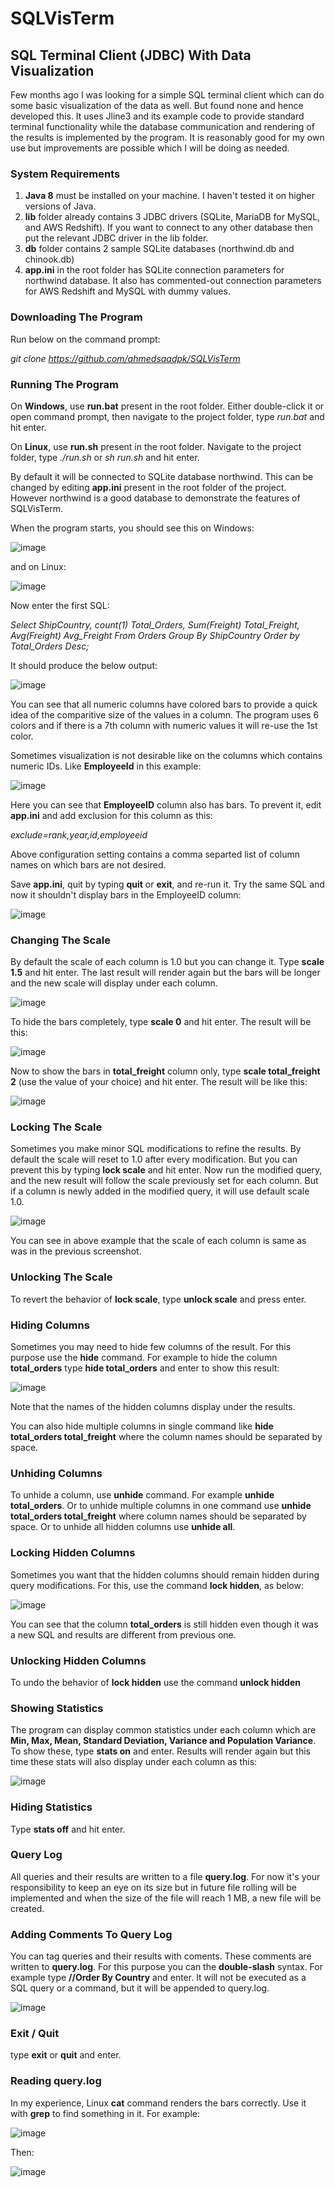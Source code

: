 # SQLVisTerm

## **SQL Terminal Client (JDBC) With Data Visualization**

Few months ago I was looking for a simple SQL terminal client which can do some basic visualization of the data as well. But found none and hence developed this. It uses Jline3 and its example code to provide standard terminal functionality while the database communication and rendering of the results is implemented by the program. It is reasonably good for my own use but improvements are possible which I will be doing as needed.


### **System Requirements**

1. **Java 8** must be installed on your machine. I haven't tested it on higher versions of Java.
2. **lib** folder already contains 3 JDBC drivers (SQLite, MariaDB for MySQL, and AWS Redshift). If you want to connect to any other database then put the relevant JDBC driver in the lib folder.
3. **db** folder contains 2 sample SQLite databases (northwind.db and chinook.db)
4. **app.ini** in the root folder has SQLite connection parameters for northwind database. It also has commented-out connection parameters for AWS Redshift and MySQL with dummy values.


### **Downloading The Program**

Run below on the command prompt:

_git clone https://github.com/ahmedsaadpk/SQLVisTerm_


### **Running The Program**

On **Windows**, use **run.bat** present in the root folder. Either double-click it or open command prompt, then navigate to the project folder, type _run.bat_ and hit enter.

On **Linux**, use **run.sh** present in the root folder. Navigate to the project folder, type _./run.sh_ or _sh run.sh_ and hit enter.

By default it will be connected to SQLite database northwind. This can be changed by editing **app.ini** present in the root folder of the project. However northwind is a good database to demonstrate the features of SQLVisTerm.

When the program starts, you should see this on Windows:

![image](https://github.com/ahmedsaadpk/SQLVisTerm/assets/7383719/cb922f70-2da0-4652-9d48-e0058ed382cd)

and on Linux:

![image](https://github.com/ahmedsaadpk/SQLVisTerm/assets/7383719/71053f3e-1749-410d-b6cb-d44050ae9fdd)

Now enter the first SQL:

_Select ShipCountry, count(1) Total_Orders, Sum(Freight) Total_Freight, Avg(Freight) Avg_Freight From Orders Group By ShipCountry Order by Total_Orders Desc;_

It should produce the below output:

![image](https://github.com/ahmedsaadpk/SQLVisTerm/assets/7383719/ab66a067-14f5-4c4d-9d29-b27bcda8518a)

You can see that all numeric columns have colored bars to provide a quick idea of the comparitive size of the values in a column. The program uses 6 colors and if there is a 7th column with numeric values it will re-use the 1st color.

Sometimes visualization is not desirable like on the columns which contains numeric IDs. Like **EmployeeId** in this example:

![image](https://github.com/ahmedsaadpk/SQLVisTerm/assets/7383719/25d7360e-cd1c-427a-96d3-c8d20cd5ccac)

Here you can see that **EmployeeID** column also has bars. To prevent it, edit **app.ini** and add exclusion for this column as this:

_exclude=rank,year,id,employeeid_

Above configuration setting contains a comma separted list of column names on which bars are not desired.

Save **app.ini**, quit by typing **quit** or **exit**, and re-run it. Try the same SQL and now it shouldn't display bars in the EmployeeID column:

![image](https://github.com/ahmedsaadpk/SQLVisTerm/assets/7383719/cf1a4d32-72a6-48fa-a313-55c02fafdfc8)


### **Changing The Scale**

By default the scale of each column is 1.0 but you can change it. Type **scale 1.5** and hit enter. The last result will render again but the bars will be longer and the new scale will display under each column.

![image](https://github.com/ahmedsaadpk/SQLVisTerm/assets/7383719/0f82c55a-0c09-40a8-925b-4047c461c691)

To hide the bars completely, type **scale 0** and hit enter. The result will be this:

![image](https://github.com/ahmedsaadpk/SQLVisTerm/assets/7383719/30def6fe-9ca5-41fc-bc98-9c99e5ecbdad)

Now to show the bars in **total_freight** column only, type **scale total_freight 2** (use the value of your choice) and hit enter. The result will be like this:

![image](https://github.com/ahmedsaadpk/SQLVisTerm/assets/7383719/77eb6f4d-6d08-4f19-aec0-23cb8c58878a)


### **Locking The Scale**

Sometimes you make minor SQL modifications to refine the results. By default the scale will reset to 1.0 after every modification. But you can prevent this by typing **lock scale** and hit enter. Now run the modified query, and the new result will follow the scale previously set for each column. But if a column is newly added in the modified query, it will use default scale 1.0.

![image](https://github.com/ahmedsaadpk/SQLVisTerm/assets/7383719/859ae815-d258-4e2c-95b4-624172227400)

You can see in above example that the scale of each column is same as was in the previous screenshot.

### **Unlocking The Scale**

To revert the behavior of **lock scale**, type **unlock scale** and press enter.


### **Hiding Columns**

Sometimes you may need to hide few columns of the result. For this purpose use the **hide** command. For example to hide the column **total_orders** type **hide total_orders** and enter to show this result:

![image](https://github.com/ahmedsaadpk/SQLVisTerm/assets/7383719/4110c013-8193-462e-ba42-bee44afbbb34)

Note that the names of the hidden columns display under the results.

You can also hide multiple columns in single command like **hide total_orders total_freight** where the column names should be separated by space.


### **Unhiding Columns**

To unhide a column, use **unhide** command. For example **unhide total_orders**. Or to unhide multiple columns in one command use **unhide total_orders total_freight** where column names should be separated by space. Or to unhide all hidden columns use **unhide all**.


### **Locking Hidden Columns**

Sometimes you want that the hidden columns should remain hidden during query modifications. For this, use the command **lock hidden**, as below:

![image](https://github.com/ahmedsaadpk/SQLVisTerm/assets/7383719/389a11dd-6fd9-4e5c-944c-2065663c4714)

You can see that the column **total_orders** is still hidden even though it was a new SQL and results are different from previous one.


### **Unlocking Hidden Columns**

To undo the behavior of **lock hidden** use the command **unlock hidden**


### **Showing Statistics**

The program can display common statistics under each column which are **Min, Max, Mean, Standard Deviation, Variance and Population Variance**. To show these, type **stats on** and enter. Results will render again but this time these stats will also display under each column as this:

![image](https://github.com/ahmedsaadpk/SQLVisTerm/assets/7383719/c9570213-d4d7-4e45-9c13-ef8175943805)


### **Hiding Statistics**

Type **stats off** and hit enter.


### **Query Log**

All queries and their results are written to a file **query.log**. For now it's your responsibility to keep an eye on its size but in future file rolling will be implemented and when the size of the file will reach 1 MB, a new file will be created.


### **Adding Comments To Query Log**

You can tag queries and their results with coments. These comments are written to **query.log**. For this purpose you can the **double-slash** syntax. For example type **//Order By Country** and enter. It will not be executed as a SQL query or a command, but it will be appended to query.log.

![image](https://github.com/ahmedsaadpk/SQLVisTerm/assets/7383719/32d7e3e3-32f0-4325-a668-4c5d0fb848da)


### **Exit / Quit**

type **exit** or **quit** and enter.


### **Reading query.log**

In my experience, Linux **cat** command renders the bars correctly. Use it with **grep** to find something in it. For example:

![image](https://github.com/ahmedsaadpk/SQLVisTerm/assets/7383719/fe34b861-b0f8-45f1-b07b-c68453d38072)

Then:

![image](https://github.com/ahmedsaadpk/SQLVisTerm/assets/7383719/da961d74-b8f9-468c-a1bb-0bb25dbde6f3)
